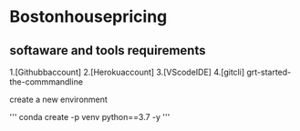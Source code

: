 # Bostonhousepricing
## softaware and tools requirements
1.[Githubbaccount]
2.[Herokuaccount]
3.[VScodeIDE]
4.[gitcli]
grt-started-the-commmandline

create a new environment

''' conda create -p venv python==3.7 -y
'''
